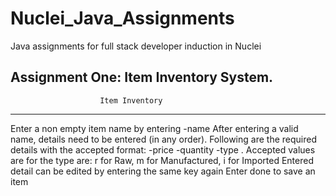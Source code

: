 # Nuclei_Java_Assignments
Java assignments for full stack developer induction in Nuclei

Assignment One: Item Inventory System.
-------------------------------------------------------------
                        Item Inventory                       
-------------------------------------------------------------
Enter a non empty item name by entering -name <item name>
After entering a valid name, details need to be entered (in any order). Following are the required details with the accepted format:
-price <price of one item>
-quantity <quantity of entered item>
-type <type of the the item>. Accepted values are for the type are: r for Raw, m for Manufactured, i for Imported
Entered detail can be edited by entering the same key again
Enter done to save an item
